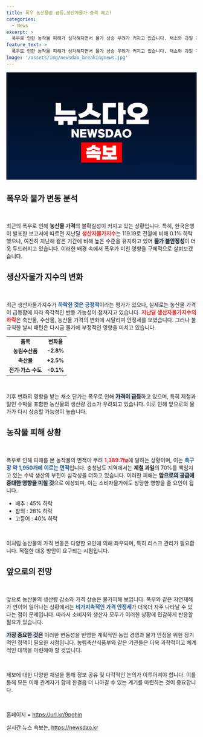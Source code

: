 ```yaml
---
title: 폭우 농산물값 급등…생산자물가 충격 예고!
categories:
  - News
excerpt: >
  폭우로 인한 농작물 피해가 심각해지면서 물가 상승 우려가 커지고 있습니다. 채소와 과일 가격이 급등하며 소비자 부담이 가중될 전망입니다. 지금의 물가 하락이 무색해질 위기!
feature_text: >
  폭우로 인한 농작물 피해가 심각해지면서 물가 상승 우려가 커지고 있습니다. 채소와 과일 가격이 급등하며 소비자 부담이 가중될 전망입니다. 지금의 물가 하락이 무색해질 위기!
image: '/assets/img/newsdao_breakingnews.jpg'
---
```


<p><img src="/assets/img/newsdao_breakingnews.jpg" alt="koreaapp 속보" /></p>

<h2 data-ke-size="size26">폭우와 물가 변동 분석</h2>

<p data-ke-size="size16">&nbsp;</p>

<p>최근의 폭우로 인해 <b>농산물 가격</b>의 불확실성이 커지고 있는 상황입니다. 특히, 한국은행이 발표한 보고서에 따르면 지난달 <b><span style="color: #ee2323;">생산자물가지수</span></b>는 119.19로 전월에 비해 0.1% 하락했으나, 여전히 지난해 같은 기간에 비해 높은 수준을 유지하고 있어 <b><span style="background-color: #21538527;">물가 불안정성</span></b>이 더욱 두드러지고 있습니다. 이러한 배경 속에서 폭우가 미친 영향을 구체적으로 살펴보겠습니다.</p>

<h2 data-ke-size="size26">생산자물가 지수의 변화</h2>

<p data-ke-size="size16">&nbsp;</p>

<p>최근 생산자물가지수가 <b><span style="color: #1a5490;">하락한 것은 긍정적</span></b>이라는 평가가 있으나, 실제로는 농산물 가격이 급등함에 따라 즉각적인 반등 가능성이 점쳐지고 있습니다. <b><span style="color: #ee2323;">지난달 생산자물가지수의 하락</span></b>은 축산물, 수산물, 농산물 가격의 변화에 시달리며 안정세를 보였습니다. 그러나 불규칙한 날씨 패턴은 다시금 물가에 부정적인 영향을 미치고 있습니다.</p>

<table style="width: 100%;">
    <tr>
        <td style="text-align: center; height: 17px;"><b>품목</b></td>
        <td style="text-align: center; height: 17px;"><b>변화율</b></td>
    </tr>
    <tr>
        <td style="text-align: center; height: 17px;"><b>농림수산품</b></td>
        <td style="text-align: center; height: 17px;"><b>-2.8%</b></td>
    </tr>
    <tr>
        <td style="text-align: center; height: 17px;"><b>축산물</b></td>
        <td style="text-align: center; height: 17px;"><b>+2.5%</b></td>
    </tr>
    <tr>
        <td style="text-align: center; height: 17px;"><b>전기·가스·수도</b></td>
        <td style="text-align: center; height: 17px;"><b>-0.1%</b></td>
    </tr>
</table>

<p data-ke-size="size16">&nbsp;</p>

<p>기후 변화의 영향을 받는 채소 단가는 폭우로 인해 <b><span style="background-color: #21538527;">가격이 급등</span></b>하고 있으며, 특히 제철과일인 수박을 포함한 농산물의 생산량 감소가 우려되고 있습니다. 이로 인해 앞으로의 물가가 다시 상승할 가능성이 높습니다.</p>

<h2 data-ke-size="size26">농작물 피해 상황</h2>

<p data-ke-size="size16">&nbsp;</p>

<p>폭우로 인해 피해를 본 농작물의 면적이 무려 <b><span style="color: #ee2323;">1,389.7㏊</span></b>에 달하는 상황이며, 이는 <b><span style="color: #1a5490;">축구장 약 1,950개에 이르는 면적</span></b>입니다. 충청남도 지역에서는 <b>제철 과일</b>의 70%를 책임지고 있는 수박 생산의 부진이 심각성을 더하고 있습니다. 이러한 피해는 <b><span style="background-color: #21538527;">앞으로의 공급에 중대한 영향을 미칠 것</span></b>으로 예상되며, 이는 소비자물가에도 상당한 영향을 줄 요인이 됩니다.</p>

<ul>
    <li>배추 : 45% 하락</li>
    <li>참외 : 28% 하락</li>
    <li>고등어 : 40% 하락</li>
</ul>

<p data-ke-size="size16">&nbsp;</p>

<p>이처럼 농산물의 가격 변동은 다양한 요인에 의해 좌우되며, 특히 리스크 관리가 필요합니다. 적절한 대응 방안이 요구되는 시점입니다.</p>

<h2 data-ke-size="size26">앞으로의 전망</h2>

<p data-ke-size="size16">&nbsp;</p>

<p>앞으로 농산물의 생산량 감소와 가격 상승은 불가피해 보입니다. 폭우와 같은 자연재해가 연이어 일어나는 상황에서는 <b><span style="color: #1a5490;">비가지속적인 가격 안정세</span></b>가 더욱더 자주 나타날 수 있다는 점이 문제입니다. 따라서 소비자와 생산자 모두가 이러한 상황에 민감하게 반응할 필요가 있습니다. </p>

<p><b><span style="background-color: #21538527;">가장 중요한 것은</span></b> 이러한 변동성을 반영한 계획적인 농업 경영과 물가 안정을 위한 장기적인 정책이 필요한 시점입니다. 농림축산식품부와 같은 기관들은 더욱 과학적이고 체계적인 대책을 마련해야 할 것입니다.</p>

<p data-ke-size="size16">&nbsp;</p>

<p>제보에 대한 다양한 채널을 통해 정보 공유 및 다각적인 논의가 이루어져야 합니다. 이를 통해 모든 이해 관계자가 함께 한걸음 더 나아갈 수 있는 계기를 마련하는 것이 중요합니다. </p>

<p data-ke-size="size16">&nbsp;</p> 

<p>홈페이지 = <a href="https://url.kr/9pghjn">https://url.kr/9pghjn</a></p>
실시간 뉴스 속보는, <a href="https://newsdao.kr" rel="dofollow">https://newsdao.kr</a>


